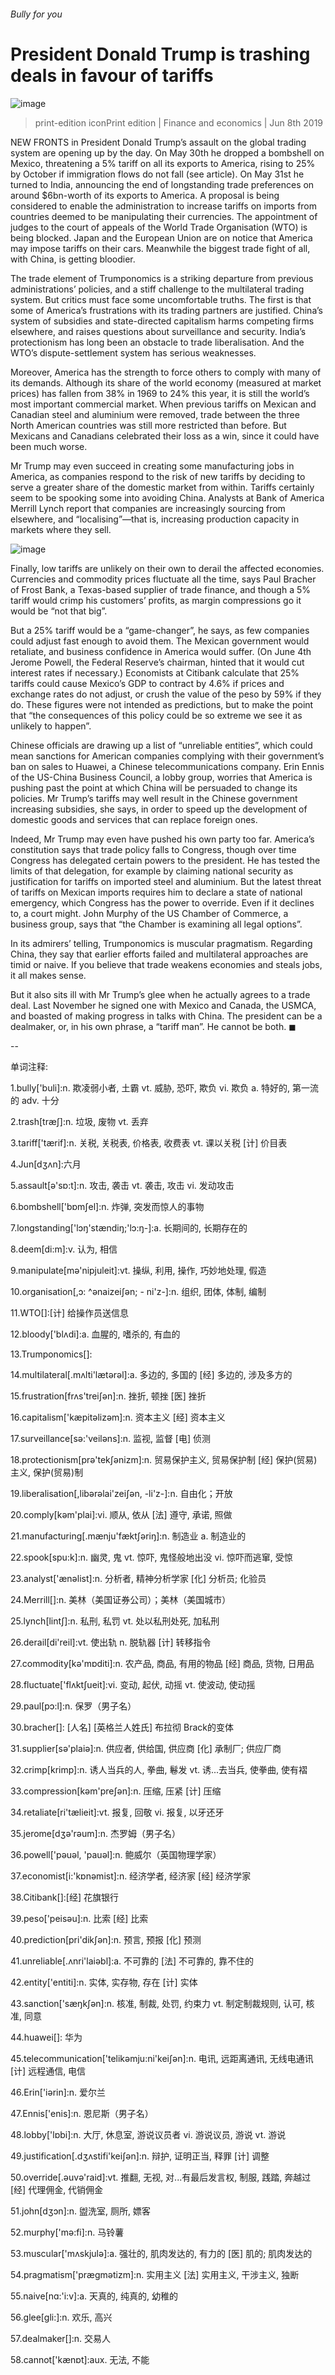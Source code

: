###### Bully for you
# President Donald Trump is trashing deals in favour of tariffs 
![image](images/20190608_FNP001_0.jpg) 
> print-edition iconPrint edition | Finance and economics | Jun 8th 2019 
NEW FRONTS in President Donald Trump’s assault on the global trading system are opening up by the day. On May 30th he dropped a bombshell on Mexico, threatening a 5% tariff on all its exports to America, rising to 25% by October if immigration flows do not fall (see article). On May 31st he turned to India, announcing the end of longstanding trade preferences on around $6bn-worth of its exports to America. A proposal is being considered to enable the administration to increase tariffs on imports from countries deemed to be manipulating their currencies. The appointment of judges to the court of appeals of the World Trade Organisation (WTO) is being blocked. Japan and the European Union are on notice that America may impose tariffs on their cars. Meanwhile the biggest trade fight of all, with China, is getting bloodier. 
The trade element of Trumponomics is a striking departure from previous administrations’ policies, and a stiff challenge to the multilateral trading system. But critics must face some uncomfortable truths. The first is that some of America’s frustrations with its trading partners are justified. China’s system of subsidies and state-directed capitalism harms competing firms elsewhere, and raises questions about surveillance and security. India’s protectionism has long been an obstacle to trade liberalisation. And the WTO’s dispute-settlement system has serious weaknesses. 
Moreover, America has the strength to force others to comply with many of its demands. Although its share of the world economy (measured at market prices) has fallen from 38% in 1969 to 24% this year, it is still the world’s most important commercial market. When previous tariffs on Mexican and Canadian steel and aluminium were removed, trade between the three North American countries was still more restricted than before. But Mexicans and Canadians celebrated their loss as a win, since it could have been much worse. 
Mr Trump may even succeed in creating some manufacturing jobs in America, as companies respond to the risk of new tariffs by deciding to serve a greater share of the domestic market from within. Tariffs certainly seem to be spooking some into avoiding China. Analysts at Bank of America Merrill Lynch report that companies are increasingly sourcing from elsewhere, and “localising”—that is, increasing production capacity in markets where they sell. 
![image](images/20190608_FNC203.png) 
Finally, low tariffs are unlikely on their own to derail the affected economies. Currencies and commodity prices fluctuate all the time, says Paul Bracher of Frost Bank, a Texas-based supplier of trade finance, and though a 5% tariff would crimp his customers’ profits, as margin compressions go it would be “not that big”. 
But a 25% tariff would be a “game-changer”, he says, as few companies could adjust fast enough to avoid them. The Mexican government would retaliate, and business confidence in America would suffer. (On June 4th Jerome Powell, the Federal Reserve’s chairman, hinted that it would cut interest rates if necessary.) Economists at Citibank calculate that 25% tariffs could cause Mexico’s GDP to contract by 4.6% if prices and exchange rates do not adjust, or crush the value of the peso by 59% if they do. These figures were not intended as predictions, but to make the point that “the consequences of this policy could be so extreme we see it as unlikely to happen”. 
Chinese officials are drawing up a list of “unreliable entities”, which could mean sanctions for American companies complying with their government’s ban on sales to Huawei, a Chinese telecommunications company. Erin Ennis of the US-China Business Council, a lobby group, worries that America is pushing past the point at which China will be persuaded to change its policies. Mr Trump’s tariffs may well result in the Chinese government increasing subsidies, she says, in order to speed up the development of domestic goods and services that can replace foreign ones. 
Indeed, Mr Trump may even have pushed his own party too far. America’s constitution says that trade policy falls to Congress, though over time Congress has delegated certain powers to the president. He has tested the limits of that delegation, for example by claiming national security as justification for tariffs on imported steel and aluminium. But the latest threat of tariffs on Mexican imports requires him to declare a state of national emergency, which Congress has the power to override. Even if it declines to, a court might. John Murphy of the US Chamber of Commerce, a business group, says that “the Chamber is examining all legal options”. 
In its admirers’ telling, Trumponomics is muscular pragmatism. Regarding China, they say that earlier efforts failed and multilateral approaches are timid or naive. If you believe that trade weakens economies and steals jobs, it all makes sense. 
But it also sits ill with Mr Trump’s glee when he actually agrees to a trade deal. Last November he signed one with Mexico and Canada, the USMCA, and boasted of making progress in talks with China. The president can be a dealmaker, or, in his own phrase, a “tariff man”. He cannot be both. ◼ 
-- 
 单词注释:
1.bully['buli]:n. 欺凌弱小者, 土霸 vt. 威胁, 恐吓, 欺负 vi. 欺负 a. 特好的, 第一流的 adv. 十分 
2.trash[træʃ]:n. 垃圾, 废物 vt. 丢弃 
3.tariff['tærif]:n. 关税, 关税表, 价格表, 收费表 vt. 课以关税 [计] 价目表 
4.Jun[dʒʌn]:六月 
5.assault[ә'sɒ:t]:n. 攻击, 袭击 vt. 袭击, 攻击 vi. 发动攻击 
6.bombshell['bɒmʃel]:n. 炸弹, 突发而惊人的事物 
7.longstanding['lɔŋ'stændiŋ;'lɔ:ŋ-]:a. 长期间的, 长期存在的 
8.deem[di:m]:v. 认为, 相信 
9.manipulate[mә'nipjuleit]:vt. 操纵, 利用, 操作, 巧妙地处理, 假造 
10.organisation[,ɔ: ^әnaizeiʃən; - ni'z-]:n. 组织, 团体, 体制, 编制 
11.WTO[]:[计] 给操作员送信息 
12.bloody['blʌdi]:a. 血腥的, 嗜杀的, 有血的 
13.Trumponomics[]: 
14.multilateral[.mʌlti'lætәrәl]:a. 多边的, 多国的 [经] 多边的, 涉及多方的 
15.frustration[frʌs'treiʃәn]:n. 挫折, 顿挫 [医] 挫折 
16.capitalism['kæpitәlizәm]:n. 资本主义 [经] 资本主义 
17.surveillance[sә:'veilәns]:n. 监视, 监督 [电] 侦测 
18.protectionism[prә'tekʃәnizm]:n. 贸易保护主义, 贸易保护制 [经] 保护(贸易)主义, 保护(贸易)制 
19.liberalisation[,libərəlai'zeiʃən, -li'z-]:n. 自由化；开放 
20.comply[kәm'plai]:vi. 顺从, 依从 [法] 遵守, 承诺, 照做 
21.manufacturing[.mænju'fæktʃәriŋ]:n. 制造业 a. 制造业的 
22.spook[spu:k]:n. 幽灵, 鬼 vt. 惊吓, 鬼怪般地出没 vi. 惊吓而逃窜, 受惊 
23.analyst['ænәlist]:n. 分析者, 精神分析学家 [化] 分析员; 化验员 
24.Merrill[]:n. 美林（美国证券公司）；美林（美国城市） 
25.lynch[lintʃ]:n. 私刑, 私罚 vt. 处以私刑处死, 加私刑 
26.derail[di'reil]:vt. 使出轨 n. 脱轨器 [计] 转移指令 
27.commodity[kә'mɒditi]:n. 农产品, 商品, 有用的物品 [经] 商品, 货物, 日用品 
28.fluctuate['flʌktʃueit]:vi. 变动, 起伏, 动摇 vt. 使波动, 使动摇 
29.paul[pɔ:l]:n. 保罗（男子名） 
30.bracher[]: [人名] [英格兰人姓氏] 布拉彻 Brack的变体 
31.supplier[sә'plaiә]:n. 供应者, 供给国, 供应商 [化] 承制厂; 供应厂商 
32.crimp[krimp]:n. 诱人当兵的人, 拳曲, 鬈发 vt. 诱...去当兵, 使拳曲, 使有褶 
33.compression[kәm'preʃәn]:n. 压缩, 压紧 [计] 压缩 
34.retaliate[ri'tælieit]:vt. 报复, 回敬 vi. 报复, 以牙还牙 
35.jerome[dʒә'rәum]:n. 杰罗姆（男子名） 
36.powell['pәuәl, 'pauәl]:n. 鲍威尔（英国物理学家） 
37.economist[i:'kɒnәmist]:n. 经济学者, 经济家 [经] 经济学家 
38.Citibank[]:[经] 花旗银行 
39.peso['peisәu]:n. 比索 [经] 比索 
40.prediction[pri'dikʃәn]:n. 预言, 预报 [化] 预测 
41.unreliable[.ʌnri'laiәbl]:a. 不可靠的 [法] 不可靠的, 靠不住的 
42.entity['entiti]:n. 实体, 实存物, 存在 [计] 实体 
43.sanction['sæŋkʃәn]:n. 核准, 制裁, 处罚, 约束力 vt. 制定制裁规则, 认可, 核准, 同意 
44.huawei[]: 华为 
45.telecommunication['telikәmju:ni'keiʃәn]:n. 电讯, 远距离通讯, 无线电通讯 [计] 远程通信, 电信 
46.Erin['iәrin]:n. 爱尔兰 
47.Ennis['enis]:n. 恩尼斯（男子名） 
48.lobby['lɒbi]:n. 大厅, 休息室, 游说议员者 vi. 游说议员, 游说 vt. 游说 
49.justification[.dʒʌstifi'keiʃәn]:n. 辩护, 证明正当, 释罪 [计] 调整 
50.override[.әuvә'raid]:vt. 推翻, 无视, 对...有最后发言权, 制服, 践踏, 奔越过 [经] 代理佣金, 代销佣金 
51.john[dʒɔn]:n. 盥洗室, 厕所, 嫖客 
52.murphy['mә:fi]:n. 马铃薯 
53.muscular['mʌskjulә]:a. 强壮的, 肌肉发达的, 有力的 [医] 肌的; 肌肉发达的 
54.pragmatism['prægmәtizm]:n. 实用主义 [法] 实用主义, 干涉主义, 独断 
55.naive[nɑ:'i:v]:a. 天真的, 纯真的, 幼稚的 
56.glee[gli:]:n. 欢乐, 高兴 
57.dealmaker[]:n. 交易人 
58.cannot['kænɒt]:aux. 无法, 不能 
